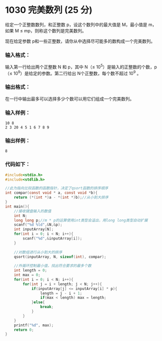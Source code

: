 # 1030 完美数列 (25 分)
给定一个正整数数列，和正整数 p，设这个数列中的最大值是 M，最小值是 m，如果 M ≤ mp，则称这个数列是完美数列。

现在给定参数 p和一些正整数，请你从中选择尽可能多的数构成一个完美数列。
### 输入格式：
输入第一行给出两个正整数 N 和 p，其中 N（≤ $10^5$）是输入的正整数的个数，p（≤ $10^9$）是给定的参数。第二行给出 N个正整数，每个数不超过 $10^9$  。
### 输出格式：
在一行中输出最多可以选择多少个数可以用它们组成一个完美数列。
### 输入样例：
```
10 8
2 3 20 4 5 1 6 7 8 9
```
### 输出样例：
```
8
```
### 代码如下：
```c
#include<stdio.h>
#include<stdlib.h>

//此为指向比较函数的函数指针，决定了qsort函数的排序顺序 
int compar(const void * a, const void *b){
    return (*(int *)a - *(int *)b);//从小到大排序 
}
int main(){
    //接收键盘输入的数值 
    int N;
    long long p;//m * p的运算使用int类型会溢出，用long long类型自动扩展 
    scanf("%d %ld",&N,&p);
    int inputArray[N];
    for(int i = 0; i < N; i++){
        scanf("%d",&inputArray[i]);
    }
    
    //对数组进行从小到大的排序
    qsort(inputArray, N, sizeof(int), compar);
    
    //外循环控制最小值，找出符合要求的最多个数 
    int length = 0;
    int max = 0;
    for(int i = 0; i < N; i++){
        for(int j = i + length; j < N; j++){
            if(inputArray[j] <= inputArray[i] * p){
                length = j - i + 1;
                if(max < length) max = length;
            }else{
                break;
            }
        }
    } 
    printf("%d", max);
    return 0;
} 
```